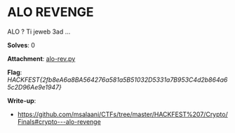 # ALO REVENGE

ALO ? Ti jeweb 3ad ...

**Solves**: 0

**Attachment**: [alo-rev.py](alo-rev.py)

**Flag**:  *HACKFEST{2fb8eA6a8BA564276a581a5B51032D5331a7B953C4d2b864a65c2D96Ae9e1947}*

**Write-up**:
- https://github.com/msalaani/CTFs/tree/master/HACKFEST%207/Crypto/Finals#crypto---alo-revenge
